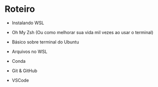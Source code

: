 # Roteiro

- Instalando WSL

- Oh My Zsh (Ou como melhorar sua vida mil vezes ao usar o terminal)

- Básico sobre terminal do Ubuntu

- Arquivos no WSL

- Conda

- Git & GitHub

- VSCode
